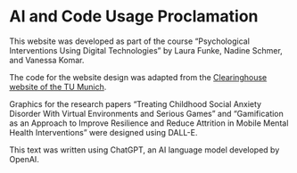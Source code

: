 # AI and Code Usage Proclamation

This website was developed as part of the course “Psychological Interventions Using Digital Technologies” by Laura Funke, Nadine Schmer, and Vanessa Komar.

The code for the website design was adapted from the [Clearinghouse website of the TU Munich](https://www.clearinghouse.edu.tum.de/).

Graphics for the research papers “Treating Childhood Social Anxiety Disorder With Virtual Environments and Serious Games” and “Gamification as an Approach to Improve Resilience and Reduce Attrition in Mobile Mental Health Interventions” were designed using DALL-E.

This text was written using ChatGPT, an AI language model developed by OpenAI.
